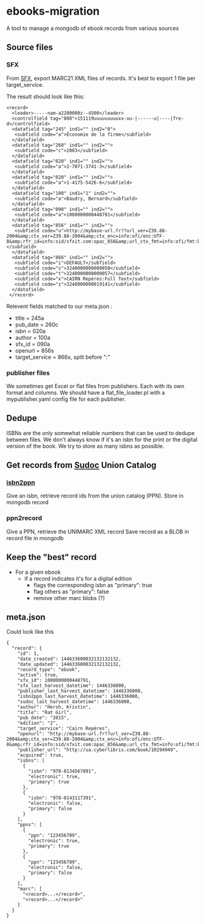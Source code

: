 # ebooks-migration

A tool to manage a mongodb of ebook records from various sources

## Source files
### SFX

From [SFX](http://www.exlibrisgroup.com/category/SFXOverview), export MARC21 XML files of records. It's best to export 1 file per target_service.

The result should look like this:
```
<record>
  <leader>-----nam-a2200000z--4500</leader>
  <controlfield tag="008">151119uuuuuuuuuxx-uu-|------u|----|fre-d</controlfield>
  <datafield tag="245" ind1="" ind2="0">
   <subfield code="a">Économie de la firme</subfield>
  </datafield>
  <datafield tag="260" ind1="" ind2="">
   <subfield code="c">2003</subfield>
  </datafield>
  <datafield tag="020" ind1="" ind2="">
   <subfield code="a">2-7071-3741-3</subfield>
  </datafield>
  <datafield tag="020" ind1="" ind2="">
   <subfield code="a">1-4175-5426-6</subfield>
  </datafield>
  <datafield tag="100" ind1="1" ind2="">
   <subfield code="a">Baudry, Bernard</subfield>
  </datafield>
  <datafield tag="090" ind1="" ind2="">
   <subfield code="a">1000000000448791</subfield>
  </datafield>
  <datafield tag="856" ind1="" ind2="">
   <subfield code="u">http://mybase-url.fr??url_ver=Z39.88-2004&amp;ctx_ver=Z39.88-2004&amp;ctx_enc=info:ofi/enc:UTF-8&amp;rfr_id=info:sid/sfxit.com:opac_856&amp;url_ctx_fmt=info:ofi/fmt:kev:mtx:ctx&amp;sfx.ignore_date_threshold=1&amp;rft.object_id=1000000000448791&amp;svc_val_fmt=info:ofi/fmt:kev:mtx:sch_svc&amp;svc.fulltext=yes&amp;</subfield>
  </datafield>
  <datafield tag="866" ind1="" ind2="">
   <subfield code="i">DEFAULT</subfield>
   <subfield code="s">3240000000000058</subfield>
   <subfield code="t">3240000000000057</subfield>
   <subfield code="x">CAIRN Repères:Full Text</subfield>
   <subfield code="z">3240000000019141</subfield>
  </datafield>
 </record>
```

Relevent fields matched to our meta.json :
* title = 245a
* pub_date = 260c
* isbn = 020a
* author = 100a
* sfx_id = 090a
* openurl = 856s
* target_service = 866x, split before ":"

### publisher files

We sometimes get Excel or flat files from publishers. Each with its own format and columns.
We should have a flat_file_loader.pl with a mypublisher.yaml config file for each publisher.

## Dedupe
ISBNs are the only somewhat reliable numbers that can be used to dedupe between files. We don't always know if it's an isbn for the print or the digital version of the book. We try to store as many isbns as possible.

## Get records from [Sudoc](http://www.sudoc.abes.fr) Union Catalog
### [isbn2ppn](http://documentation.abes.fr/sudoc/manuels/administration/aidewebservices/ISBN2PPN.html)

Give an isbn, retrieve record ids from the union catalog (PPN).
Store in mongodb record

### ppn2record
 Give a PPN, retrieve the UNIMARC XML record
 Save record as a BLOB in record file in mongodb
 
 ## Keep the "best" record
 * For a given ebook
   * if a record indicates it's for a digital edition
     * flags the corresponding isbn as "primary": true
     * flag others as "primary": false
     * remove other marc blobs (?)

## meta.json
Could look like this
```
{
  "record": {
    "id": 1,
    "date_created": 144633600032132132132,
    "date_updated": 144633600032132132132,
    "record_type": "ebook",
    "active": true,
    "sfx_id": 1000000000448791,
    "sfx_last_harvest_datetime": 1446336000,
    "publisher_last_harvest_datetime": 1446336000,
    "isbn2ppn_last_harvest_datetime": 1446336000,
    "sudoc_last_harvest_datetime": 1446336000,
    "author": "Hersh, Kristin",
    "title": "Rat Girl",
    "pub_date": "2015",
    "edition": "2",
    "target_service": "Cairn Repères",
    "openurl": "http://mybase-url.fr??url_ver=Z39.88-2004&amp;ctx_ver=Z39.88-2004&amp;ctx_enc=info:ofi/enc:UTF-8&amp;rfr_id=info:sid/sfxit.com:opac_856&amp;url_ctx_fmt=info:ofi/fmt:kev:mtx:ctx&amp;sfx.ignore_date_threshold=1&amp;rft.object_id=1000000000448791&amp;svc_val_fmt=info:ofi/fmt:kev:mtx:sch_svc&amp;svc.fulltext=yes",
    "publisher_url": "http://ua.cyberlibris.com/book/10294949",
    "acquired": true,
    "isbns": [
      {
        "isbn": "978-0134567891",
        "electronic": true,
        "primary": true
      },
      {
        "isbn": "978-0143117391",
        "electronic": false,
        "primary": false
      }
    ],
    "ppns": [
      {
        "ppn": "123456789",
        "electronic": true,
        "primary": true
      },
      {
        "ppn": "123456789",
        "electronic": false,
        "primary": false
      }
    ],
    "marc": [
      "<record>...</record>",
      "<record>...</record>"
    ]
  }
}
```
